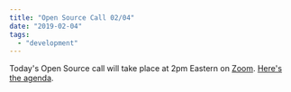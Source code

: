 ```yaml
---
title: "Open Source Call 02/04"
date: "2019-02-04"
tags: 
  - "development"
---
```


Today's Open Source call will take place at 2pm Eastern on [Zoom](https://zoom.us/j/892306434). [Here's the agenda](https://docs.google.com/document/d/1DVpCYtcZeVz3gd\_Qj\_bZ8HiSHxTQaS\_eaclv244VFWE/edit?usp=sharing).
